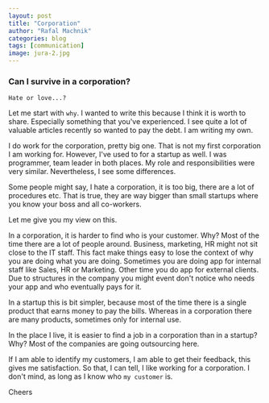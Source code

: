 ```yaml
---
layout: post
title: "Corporation"
author: "Rafal Machnik"
categories: blog
tags: [communication]
image: jura-2.jpg
---
```

### Can I survive in a corporation?

`Hate or love...?`

Let me start with `why`. 
I wanted to write this because I think it is worth to share. Especially something that you've experienced.
I see quite a lot of valuable articles recently so wanted to pay the debt. I am writing my own.

I do work for the corporation, pretty big one. That is not my first corporation I am working for. 
However, I've used to for a startup as well. I was programmer, team leader in both places. 
My role and responsibilities were very similar. Nevertheless, I see some differences.

Some people might say, I hate a corporation, it is too big, there are a lot of procedures etc. That is true, they are
way bigger than small startups where you know your boss and all co-workers. 

Let me give you my view on this.

In a corporation, it is harder to find who is your customer. Why? Most of the time there are a lot of people around.
Business, marketing, HR might not sit close to the IT staff. This fact make things easy to lose the context of why 
you are doing what you are doing.
Sometimes you are doing app for internal staff like Sales, HR or Marketing. Other time you do app for external clients.
Due to structures in the company you might event don't notice who needs your app and who eventually pays for it.

In a startup this is bit simpler, because most of the time there is a single product that earns money to pay the bills. 
Whereas in a corporation there are many products, sometimes only for internal use.

In the place I live, it is easier to find a job in a corporation than in a startup? Why? Most of the companies are going 
outsourcing here.

If I am able to identify my customers, I am able to get their feedback, this gives me satisfaction.
So that, I can tell, I like working for a corporation. I don't mind, as long as I know who `my customer` is.

Cheers